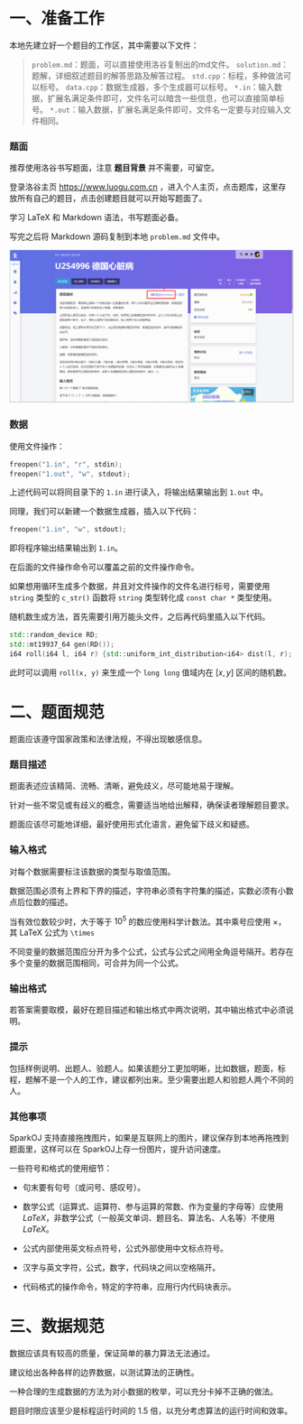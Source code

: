 # 一、准备工作

本地先建立好一个题目的工作区，其中需要以下文件：

> `problem.md`：题面，可以直接使用洛谷复制出的md文件。
> `solution.md`：题解，详细叙述题目的解答思路及解答过程。
> `std.cpp`：标程，多种做法可以标号。
> `data.cpp`：数据生成器，多个生成器可以标号。
> `*.in`：输入数据，扩展名满足条件即可，文件名可以暗含一些信息，也可以直接简单标号。
> `*.out`：输入数据，扩展名满足条件即可，文件名一定要与对应输入文件相同。

### 题面

推荐使用洛谷书写题面，注意 **题目背景** 并不需要，可留空。

登录洛谷主页 https://www.luogu.com.cn ，进入个人主页，点击题库，这里存放所有自己的题目，点击创建题目就可以开始写题面了。

学习 LaTeX 和 Markdown 语法，书写题面必备。

写完之后将 Markdown 源码复制到本地 `problem.md` 文件中。

![](image.png)

### 数据

使用文件操作：

```C++
freopen("1.in", "r", stdin);
freopen("1.out", "w", stdout);
```

上述代码可以将同目录下的 `1.in` 进行读入，将输出结果输出到 `1.out` 中。

同理，我们可以新建一个数据生成器，插入以下代码：

```cpp
freopen("1.in", "w", stdout);
```

即将程序输出结果输出到 `1.in`。

在后面的文件操作命令可以覆盖之前的文件操作命令。

如果想用循环生成多个数据，并且对文件操作的文件名进行标号，需要使用 `string` 类型的 `c_str()` 函数将 `string` 类型转化成 `const char *` 类型使用。

随机数生成方法，首先需要引用万能头文件，之后再代码里插入以下代码。

```C++
std::random_device RD;
std::mt19937_64 gen(RD());
i64 roll(i64 l, i64 r) {std::uniform_int_distribution<i64> dist(l, r); return dist(gen);}
```

此时可以调用 `roll(x, y)` 来生成一个 `long long` 值域内在 $[x, y]$ 区间的随机数。

# 二、题面规范

题面应该遵守国家政策和法律法规，不得出现敏感信息。

### 题目描述

题面表述应该精简、流畅、清晰，避免歧义，尽可能地易于理解。

针对一些不常见或有歧义的概念，需要适当地给出解释，确保读者理解题目要求。

题面应该尽可能地详细，最好使用形式化语言，避免留下歧义和疑惑。

### 输入格式

对每个数据需要标注该数据的类型与取值范围。

数据范围必须有上界和下界的描述，字符串必须有字符集的描述，实数必须有小数点后位数的描述。
    
当有效位数较少时，大于等于 $10^5$ 的数应使用科学计数法。其中乘号应使用 $\times$，其 LaTeX 公式为 `\times`

不同变量的数据范围应分开为多个公式，公式与公式之间用全角逗号隔开。若存在多个变量的数据范围相同，可合并为同一个公式。

### 输出格式

若答案需要取模，最好在题目描述和输出格式中两次说明，其中输出格式中必须说明。

### 提示

包括样例说明、出题人、验题人。如果该题分工更加明晰，比如数据，题面，标程，题解不是一个人的工作，建议都列出来。至少需要出题人和验题人两个不同的人。

### 其他事项

SparkOJ 支持直接拖拽图片，如果是互联网上的图片，建议保存到本地再拖拽到题面里，这样可以在 SparkOJ上存一份图片，提升访问速度。

一些符号和格式的使用细节：

- 句末要有句号（或问号、感叹号）。

- 数学公式（运算式、运算符、参与运算的常数、作为变量的字母等）应使用 $LaTeX$，非数学公式（一般英文单词、题目名、算法名、人名等）不使用 $LaTeX$。

- 公式内部使用英文标点符号，公式外部使用中文标点符号。

- 汉字与英文字符，公式，数字，代码块之间以空格隔开。

- 代码格式的操作命令，特定的字符串，应用行内代码块表示。

# 三、数据规范

数据应该具有较高的质量，保证简单的暴力算法无法通过。

建议给出各种各样的边界数据，以测试算法的正确性。

一种合理的生成数据的方法为对小数据的枚举，可以充分卡掉不正确的做法。

题目时限应该至少是标程运行时间的 1.5 倍，以充分考虑算法的运行时间和效率。